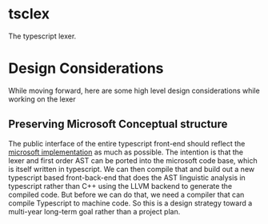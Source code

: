 tsclex
===========

The typescript lexer.

# Design Considerations

While moving forward, here are some high level design considerations while working on the lexer

## Preserving Microsoft Conceptual structure

The public interface of the entire typescript front-end should reflect the
[microsoft implementation](https://github.com/microsoft/TypeScript) as much as possible. The intention is that
the lexer and first order AST can be ported into the microsoft code base, which is itself written in typescript. 
We can then compile that and build out a new typescript based front-back-end that does the AST linguistic analysis 
in typescript rather than C++ using the LLVM backend to generate the compiled code. But before we can do that, 
we need a compiler that can compile Typescript to machine code. So this is a design strategy toward a multi-year 
long-term goal rather than a project plan.